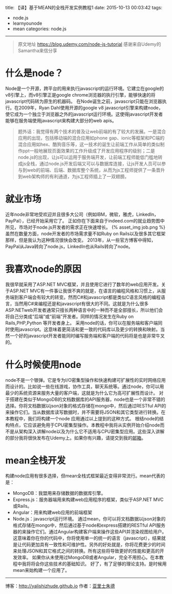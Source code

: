 title: 【译】基于MEAN的全栈开发实例教程1
date: 2015-10-13 00:03:42
tags:
- node.js
- learnyounode
- mean
categories: node.js
---

>原文地址 https://blog.udemy.com/node-js-tutorial
>感谢来自Udemy的Samantha来信分享


# 什么是node？
Node是一个开源，跨平台的用来执行javascript的运行环境。它建立在google的v8引擎上，而v8引擎正是google chrome浏览器的执行引擎，能够快速的将javascript代码转为原生的机器码。
在Node诞生之前，javascript只能在浏览器执行。在2009年，Ryan Dahl使用开源的google v8 javascript引擎来构建node，使它成为一个独立于浏览器之外的javascript运行环境。这使得javascript开发者能够在服务端使用javascript来构建大部分的web apis。

>题外话：我觉得有两个技术的普及让web前端的有了较大的发展。一是混合应用的出现，包括移动端的混合应用如phone gap、ionic等框架和PC端的混合应用如hex、酷狗音乐等，这一技术的诞生让前端工作从简单的类似制作ppt一般地展现页面效果的工作升级成了开发应用程序的级别；二是node.js的出现，让js可以运用于服务端开发，让前端工程师能低门槛地转成js全栈，通过node.js开发后端又可以与数据库连接，让js开发人员可以参与到web的前端、后端、数据库整个系统，从而为js工程师提供了一条晋升到web架构师的有利通道，为js工程师插上了一双翅膀。

<!-- more -->

# 就业市场
近年node非常地受欢迎并且很多大公司（例如IBM，微软，雅虎，LinkedIn，PayPal），已经开始采用它了。
正如你在下面来自于indeed.com的就业趋势图中所见，市场对于node.js开发者的需求正在快速增长。
{% asset_img job.png %}
虽然在数量方面，node开发者的市场需求量不如Ruby on Rails以及很多其它框架那样，但是我认为这种情况很快会改变。
2013年，从一些官方博客中得知，PayPal从Java转向了node.js，LinkedIn也从Rails转向了node。

# 我喜欢node的原因
我很早就采用了ASP.NET MVC框架，并且使用它进行了数年的web应用开发。关于ASP.NET MVC有一件事让我很不爽的就是，在语言的编程风格和习惯上，从服务端到客户端会有较大的转变。然而C#和javascript都是类似C语言风格的编程语言，当然用C#来编程还是和javascript有很大的不同。这就是为什么很多ASP.NETweb开发者通常只擅长两种语言中的一种而不是全部擅长，所以他们会将自己分类成“后端”或“前端”开发者。同样的情况发生在Ruby on Rails,PHP,Python 等开发者身上。
采用node的话，你可以在服务端和客户端同时使用javascript。这意味着更简洁和更一致的代码库以及更少的转换和映射。当然一个好的javascript开发者能同时编写服务端和客户端的代码将是也是非常牛叉的。

# 什么时候使用node
node不是一个银弹。它是专为I/O密集型操作和快速构建可扩展性的实时网络应用而设计的。比如说一些在线游戏，协作工具，聊天系统等。通过node，你可以用最少的系统资源来服务大量的客户端，这就是为什么它为高可扩展性而设计。
对于搭建在类似于MongoDB的文档数据库的API服务器，node也是一个非常不错的选择。你将文档数据以json对象的格式存储在mongo中，然后通过RESTful API的来操作它们。当从数据库读写数据时，并不需要将JSON和其它类型进行转换。在本教程中，我们将构建一个node 应用通过以上提到的这种方式。
根结node的结构特点，它应该避免用于CPU密集型操作。本教程中我将从实例开始介绍node而不是从架构深入讲解node以及为什么它不适用与CPU密集型应用。这些深入讲解的部分我将很快发布在Udemy上。如果你有兴趣，请提交到我的[邮箱](http://programmingwithmosh.com/node-js-course-coming-soon/)。

# mean全栈开发
构建node应用有很多选择，但mean全栈式框架最近变得非常流行。mean代表的是：
* MongoDB：我盟用来存储数据的数据库引擎。
* Express.js：服务器端用来构建web应用程序的框架，类似于ASP.NET MVC或Rails。
* Angular：用来构建web应用的前端框架
* Node.js：javascript运行环境。
通过mean，你可以将文档数据以json对象的格式存储在mongo中，然后通过基于node和express搭建的RESTful API服务器的来操作它们。通过Angular构建客户端来操作这些API并渲染视图给用户。这意味着你在你的代码中，你将使用单一的统一的语言（javascript），结果就是让代码更加具有一致性和可维护性。另外的好处就是，你将花费更少的时间来处理JSON和其它格式之间的转换。所有这些将导致更好的性能和更高的开发效率。
如果你从未使用过MongoDB或者Angular，完全不用担心。在本教程中我将将会你这些技术的基础知识。
好了，有了足够的理论支持。是时候用mean来始构建一个应用了。

- - - 
博客：http://yalishizhude.github.io
作者：[亚里士朱德](http://yalishizhude.github.io/about/)